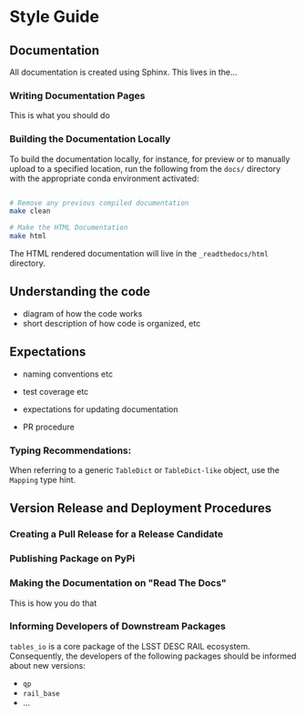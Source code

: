 # Style Guide

## Documentation

All documentation is created using Sphinx. This lives in the...

### Writing Documentation Pages

This is what you should do

### Building the Documentation Locally

To build the documentation locally, for instance, for preview or to manually upload to a specified location, run the following from the `docs/` directory with the appropriate conda environment activated: 

```bash

# Remove any previous compiled documentation
make clean

# Make the HTML Documentation
make html

```

The HTML rendered documentation will live in the `_readthedocs/html` directory. 

## Understanding the code

- diagram of how the code works
- short description of how code is organized, etc

## Expectations

- naming conventions etc

- test coverage etc

- expectations for updating documentation

- PR procedure

### Typing Recommendations:

When referring to a generic `TableDict` or `TableDict-like` object, use the `Mapping` type hint.

## Version Release and Deployment Procedures

### Creating a Pull Release for a Release Candidate

### Publishing Package on PyPi

### Making the Documentation on "Read The Docs"

This is how you do that

### Informing Developers of Downstream Packages

`tables_io` is a core package of the LSST DESC RAIL ecosystem. Consequently, the developers of the following packages should be informed about new versions:

- `qp`
- `rail_base`
- ...
